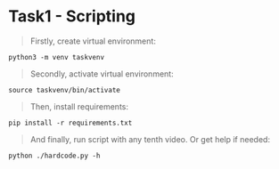 # Task1 - Scripting
> Firstly, create virtual environment:
```
python3 -m venv taskvenv
```
> Secondly, activate virtual environment:
```
source taskvenv/bin/activate
```
> Then, install requirements:
```
pip install -r requirements.txt
```
> And finally, run script with any tenth video. Or get help if needed:
```
python ./hardcode.py -h
```
